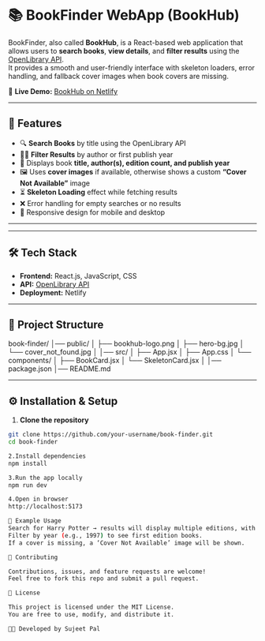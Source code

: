 # 📚 BookFinder WebApp (BookHub)

BookFinder, also called **BookHub**, is a React-based web application that allows users to **search books**, **view details**, and **filter results** using the [OpenLibrary API](https://openlibrary.org/developers/api).  
It provides a smooth and user-friendly interface with skeleton loaders, error handling, and fallback cover images when book covers are missing.  

🔗 **Live Demo:** [BookHub on Netlify](https://bookhub12-app.netlify.app/)

---

## 🚀 Features
- 🔍 **Search Books** by title using the OpenLibrary API  
- 🧑‍🎓 **Filter Results** by author or first publish year  
- 📖 Displays book **title, author(s), edition count, and publish year**  
- 🖼️ Uses **cover images** if available, otherwise shows a custom **“Cover Not Available”** image  
- ⏳ **Skeleton Loading** effect while fetching results  
- ❌ Error handling for empty searches or no results  
- 📱 Responsive design for mobile and desktop  

---



---

## 🛠️ Tech Stack
- **Frontend:** React.js, JavaScript, CSS  
- **API:** [OpenLibrary API](https://openlibrary.org/developers/api)  
- **Deployment:** Netlify  

---

## 📂 Project Structure
book-finder/
│── public/
│ ├── bookhub-logo.png
│ ├── hero-bg.jpg
│ └── cover_not_found.jpg
│
│── src/
│ ├── App.jsx
│ ├── App.css
│ └── components/
│ ├── BookCard.jsx
│ └── SkeletonCard.jsx
│
│── package.json
│── README.md

---

## ⚙️ Installation & Setup

1. **Clone the repository**
```bash
git clone https://github.com/your-username/book-finder.git
cd book-finder

2.Install dependencies
npm install

3.Run the app locally
npm run dev

4.Open in browser
http://localhost:5173

📖 Example Usage
Search for Harry Potter → results will display multiple editions, with details about the author (J.K. Rowling), editions, and publish year.
Filter by year (e.g., 1997) to see first edition books.
If a cover is missing, a ‘Cover Not Available’ image will be shown.

🤝 Contributing

Contributions, issues, and feature requests are welcome!
Feel free to fork this repo and submit a pull request.

📜 License

This project is licensed under the MIT License.
You are free to use, modify, and distribute it.

👨‍💻 Developed by Sujeet Pal



